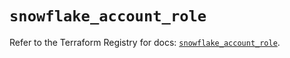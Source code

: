 # `snowflake_account_role`

Refer to the Terraform Registry for docs: [`snowflake_account_role`](https://registry.terraform.io/providers/snowflakedb/snowflake/1.2.1/docs/resources/account_role).
